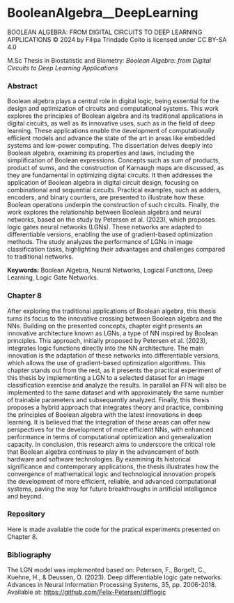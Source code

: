 # BooleanAlgebra__DeepLearning
BOOLEAN ALGEBRA: FROM DIGITAL CIRCUITS TO DEEP LEARNING APPLICATIONS © 2024 by Filipa Trindade Coito is licensed under CC BY-SA 4.0

M.Sc Thesis in Biostatistic and Biometry: _Boolean Algebra: from Digital Circuits to Deep Learning Applications_


### **Abstract**
Boolean algebra plays a central role in digital logic, being essential for the design and optimization of circuits and computational systems. This work explores the principles of Boolean algebra and its traditional applications in digital circuits, as well as its innovative uses, such as in the field of deep learning. These applications enable the development of computationally efficient models and advance the state of the art in areas like embedded systems and low-power computing.
The dissertation delves deeply into Boolean algebra, examining its properties and laws, including the simplification of Boolean expressions. Concepts such as sum of products, product of sums, and the construction of Karnaugh maps are discussed, as they are fundamental in optimizing digital circuits. It then addresses the application of Boolean algebra in digital circuit design, focusing on combinational and sequential circuits. Practical examples, such as adders, encoders, and binary counters, are presented to illustrate how these Boolean operations underpin the construction of such circuits.
Finally, the work explores the relationship between Boolean algebra and neural networks, based on the study by Petersen et al. (2023), which proposes logic gates neural networks (LGNs). These networks are adapted to differentiable versions, enabling the use of gradient-based optimization methods. The study analyzes the performance of LGNs in image classification tasks, highlighting their advantages and challenges compared to traditional networks.

**Keywords:** Boolean Algebra, Neural Networks, Logical Functions, Deep Learning, Logic Gate Networks.






### **Chapter 8**
After exploring the traditional applications of Boolean algebra, this thesis turns its focus to the innovative crossing between Boolean algebra and the NNs.
Building on the presented concepts, chapter eight presents an innovative architecture known as LGNs, a type of NN inspired by Boolean principles. 
This approach, initially proposed by Petersen et al. (2023), integrates logic functions directly into the NN architecture. The main innovation is the adaptation of these networks into differentiable versions, which allows the use of gradient-based optimization algorithms. 
This chapter stands out from the rest, as it presents the practical experiment of this thesis by implementing a LGN to a selected dataset for an image classification exercise and analyze the results. In parallel an FFN will also be implemented to the same dataset and with approximately the same number of trainable parameters and subsequently analyzed.
Finally, this thesis proposes a hybrid approach that integrates theory and practice, combining the principles of Boolean algebra with the latest innovations in deep learning. It is believed that the integration of these areas can offer new perspectives for the development of more efficient NNs, with enhanced performance in terms of computational optimization and generalization capacity.
In conclusion, this research aims to underscore the critical role that Boolean algebra continues to play in the advancement of both hardware and software technologies. By examining its historical significance and contemporary applications, the thesis illustrates how the convergence of mathematical logic and technological innovation propels the development of more efficient, reliable, and advanced computational systems, paving the way for future breakthroughs in artificial intelligence and beyond.


### **Repository**
Here is made available the code for the pratical experiments presented on Chapter 8.




### **Bibliography**
The LGN model was implemented based on:
Petersen, F., Borgelt, C., Kuehne, H., & Deussen, O. (2023). Deep differentiable logic gate networks. Advances in Neural Information Processing Systems, 35, pp. 2006-2018. Available at: https://github.com/Felix-Petersen/difflogic
